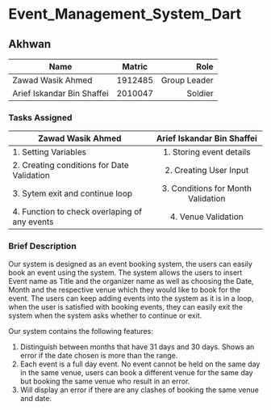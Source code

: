 # Event_Management_System_Dart

## Akhwan


 
| Name        | Matric           | Role  |
| ------------- |:-------------:| -----:|
| Zawad Wasik Ahmed   | 1912485 | Group Leader |
| Arief Iskandar Bin Shaffei     |   2010047    |   Soldier |


### Tasks Assigned

| Zawad Wasik Ahmed   | Arief Iskandar Bin Shaffei |
| --------------------------------------------------|:--------------------------------------:|
|     1. Setting Variables                          |     1. Storing event details           | 
|     2. Creating conditions for Date Validation    |     2. Creating User Input             |
|     3. Sytem exit and continue loop               |     3. Conditions for Month Validation |
|     4. Function to check overlaping of any events |     4. Venue Validation                |
    
 ### Brief Description 

Our system is designed as an event booking system, the users can easily book an event using the system. The system allows the users to
insert Event name as Title and the organizer name as well as choosing the Date, Month and the respective venue which they would like to book for the event. The users can keep adding events into the system as it is in a loop, when the user is satisfied with booking events, they can easily exit the system when the system asks whether to continue or exit. 

Our system contains the following features:
1. Distinguish between months that have 31 days and 30 days. Shows an error if the date chosen is more than the range.
2. Each event is a full day event. No event cannot be held on the same day in the same venue, users can book a different venue for the same day but booking the same venue who result in an error.
3. Will display an error if there are any clashes of booking the same venue and date. 
